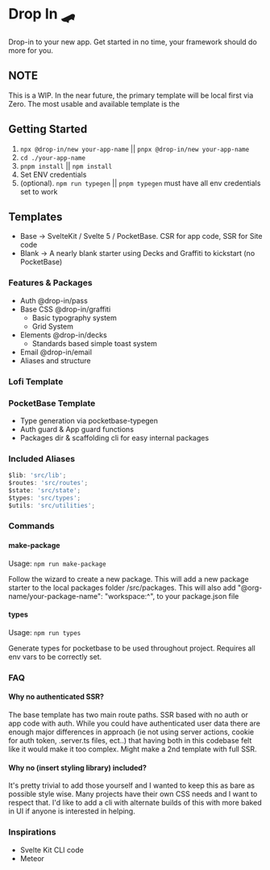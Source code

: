 # Drop In 🛹

Drop-in to your new app. Get started in no time, your framework should do more for you.

## NOTE

This is a WIP. In the near future, the primary template will be local first via Zero. The most usable and available template is the

## Getting Started

1. `npx @drop-in/new your-app-name` || `pnpx @drop-in/new your-app-name`
2. `cd ./your-app-name`
3. `pnpm install` || `npm install`
4. Set ENV credentials
5. (optional). `npm run typegen` || `pnpm typegen` must have all env credentials set to work

## Templates

- Base -> SvelteKit / Svelte 5 / PocketBase. CSR for app code, SSR for Site code
- Blank -> A nearly blank starter using Decks and Graffiti to kickstart (no PocketBase)

### Features & Packages

- Auth @drop-in/pass
- Base CSS @drop-in/graffiti
  - Basic typography system
  - Grid System
- Elements @drop-in/decks
  - Standards based simple toast system
- Email @drop-in/email
- Aliases and structure

### Lofi Template

### PocketBase Template

- Type generation via pocketbase-typegen
- Auth guard & App guard functions
- Packages dir & scaffolding cli for easy internal packages

### Included Aliases

```js
$lib: 'src/lib';
$routes: 'src/routes';
$state: 'src/state';
$types: 'src/types';
$utils: 'src/utilities';
```

### Commands

#### make-package

Usage: `npm run make-package`

Follow the wizard to create a new package. This will add a new package starter to the local packages folder /src/packages. This will also add "@org-name/your-package-name": "workspace:^", to your package.json file

#### types

Usage: `npm run types`

Generate types for pocketbase to be used throughout project. Requires all env vars to be correctly set.

### FAQ

#### Why no authenticated SSR?

The base template has two main route paths. SSR based with no auth or app code with auth. While you could have authenticated user data there are enough major differences in approach (ie not using server actions, cookie for auth token, .server.ts files, ect..) that having both in this codebase felt like it would make it too complex. Might make a 2nd template with full SSR.

#### Why no (insert styling library) included?

It's pretty trivial to add those yourself and I wanted to keep this as bare as possible style wise. Many projects have their own CSS needs and I want to respect that. I'd like to add a cli with alternate builds of this with more baked in UI if anyone is interested in helping.

### Inspirations

- Svelte Kit CLI code
- Meteor
